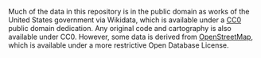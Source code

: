 Much of the data in this repository is in the public domain as works of the United States government via Wikidata, which is available under a [CC0](https://creativecommons.org/publicdomain/zero/1.0/) public domain dedication. Any original code and cartography is also available under CC0. However, some data is derived from [OpenStreetMap](https://www.openstreetmap.org/copyright), which is available under a more restrictive Open Database License.
